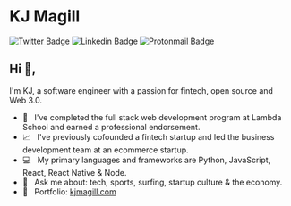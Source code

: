 # KJ Magill
[![Twitter Badge](https://img.shields.io/badge/-@kjmagill-1ca0f1?style=flat-square&labelColor=1ca0f1&logo=twitter&logoColor=white&link=https://twitter.com/kjmagill)](https://twitter.com/kjmagill) [![Linkedin Badge](https://img.shields.io/badge/-kjmagill-blue?style=flat-square&logo=Linkedin&logoColor=white&link=https://www.linkedin.com/in/kjmagill/)](https://www.linkedin.com/in/kjmagill/) [![Protonmail Badge](https://img.shields.io/badge/-kjmagill@protonmail.com-494949?style=flat-square&logo=Protonmail&logoColor=white&link=mailto:kjmagill@protonmail.com)](mailto:kjmagill@protonmail.com)

## Hi 👋, 
I'm KJ, a software engineer with a passion for fintech, open source and Web 3.0.

- 🏫 &nbsp; I've completed the full stack web development program at Lambda School and earned a professional endorsement.
- 📈 &nbsp; I've previously cofounded a fintech startup and led the business development team at an ecommerce startup.
- 💻 &nbsp; My primary languages and frameworks are Python, JavaScript, React, React Native &amp; Node.
- 💬 &nbsp; Ask me about: tech, sports, surfing, startup culture &amp; the economy.
- 📂 &nbsp; Portfolio: [kjmagill.com](https://kjmagill.com)

